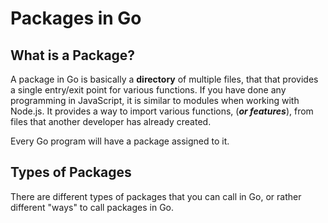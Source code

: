 # Packages in Go

## What is a Package?

A package in Go is basically a **directory** of multiple files, that that provides a single entry/exit point for various functions.
If you have done any programming in JavaScript, it is similar to modules when working with Node.js. It provides a way to import various functions, (**_or features_**), from files that another developer has already created.

Every Go program will have a package assigned to it.

## Types of Packages

There are different types of packages that you can call in Go, or rather different "ways" to call packages in Go.
